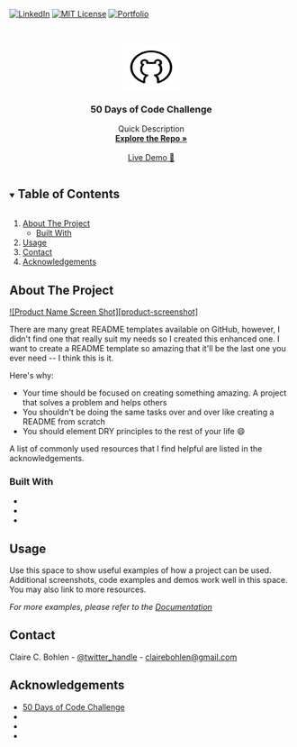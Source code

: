 [![LinkedIn][linkedin-shield]][linkedin-url]
[![MIT License][license-shield]][license-url]
[![Portfolio][portfolio-shield]][portfolio-url]
<!-- See bottom of readme for badge information -->



<!-- MY LOGO FROM NOUN PROJECT-->
<br />
<p align="center">
  <a href="https://github.com/ClaireBohlen">
    <img src="readMeAssets/Bear.svg" alt="Logo" width="100" height="80">
  </a>

  <h3 align="center">50 Days of Code Challenge</h3>

  <p align="center">
    Quick Description
    <br />
    <!-- Enter repo url here -->
    <a href="https://https://github.com/ClaireBohlen/React-Update-Portfolio-2.0"><strong>Explore the Repo »</strong></a> 
    <br />
    <br />
    <a href="https://clairebohlen.github.io/React-Update-Portfolio-2.0/">Live Demo 🚀</a>
    
   
  </p>
</p>



<!-- Table of Contents -->
<details open="open">
  <summary><h2 style="display: inline-block">Table of Contents</h2></summary>
  <ol>
    <li>
      <a href="#about-the-project">About The Project</a>
      <ul>
        <li><a href="#built-with">Built With</a></li>
      </ul>
    </li>
    <li><a href="#usage">Usage</a></li> 
    <li><a href="#contact">Contact</a></li>
    <li><a href="#acknowledgements">Acknowledgements</a></li>
  </ol>
</details>



<!-- ABOUT THE PROJECT -->
## About The Project

<!-- Take a screen shot and save it in readMeAssets -->

[![Product Name Screen Shot][product-screenshot]](https://example.com)

There are many great README templates available on GitHub, however, I didn't find one that really suit my needs so I created this enhanced one. I want to create a README template so amazing that it'll be the last one you ever need -- I think this is it.

Here's why:
* Your time should be focused on creating something amazing. A project that solves a problem and helps others
* You shouldn't be doing the same tasks over and over like creating a README from scratch
* You should element DRY principles to the rest of your life :smile:



A list of commonly used resources that I find helpful are listed in the acknowledgements.




### Built With
<!-- * [Laravel](https://laravel.com) -->
* []()
* []()
* []()

<!-- USAGE EXAMPLES -->
## Usage

Use this space to show useful examples of how a project can be used. Additional screenshots, code examples and demos work well in this space. You may also link to more resources.

_For more examples, please refer to the [Documentation](https://example.com)_


<!-- CONTACT -->
## Contact

Claire C. Bohlen - [@twitter_handle](https://twitter.com/twitter_handle) - clairebohlen@gmail.com





<!-- ACKNOWLEDGEMENTS -->
## Acknowledgements
* [50 Days of Code Challenge](https://www.udemy.com/course/50-projects-50-days/)
* []()
* []()
* []()





<!-- MARKDOWN LINKS & IMAGES -->
<!-- https://www.markdownguide.org/basic-syntax/#reference-style-links -->

[portfolio-shield]: https://img.shields.io/badge/PORTFOLIO-URL-blueviolet
[portfolio-url]: https://clairebohlen.github.io/React-Update-Portfolio-2.0/



[license-shield]: https://img.shields.io/badge/LICENSE-MIT-blueviolet
[license-url]: (readMeAssets/LICENSE.txt)

[linkedin-shield]: https://img.shields.io/badge/-LINKEDIN-blueviolet
[linkedin-url]: https://www.linkedin.com/in/claire-bohlen-63a4b5119/
